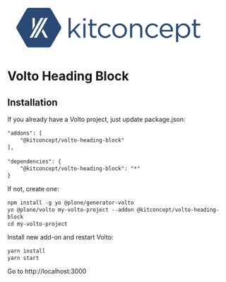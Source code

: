 ![kitconcept GmbH](https://raw.githubusercontent.com/kitconcept/volto-form-builder/master/kitconcept.png)

# Volto Heading Block

## Installation

If you already have a Volto project, just update package.json:

```
"addons": [
    "@kitconcept/volto-heading-block"
],

"dependencies": {
    "@kitconcept/volto-heading-block": "*"
}
```

If not, create one:

```
npm install -g yo @plone/generator-volto
yo @plone/volto my-volto-project --addon @kitconcept/volto-heading-block
cd my-volto-project
```

Install new add-on and restart Volto:

```
yarn install
yarn start
```

Go to http://localhost:3000
